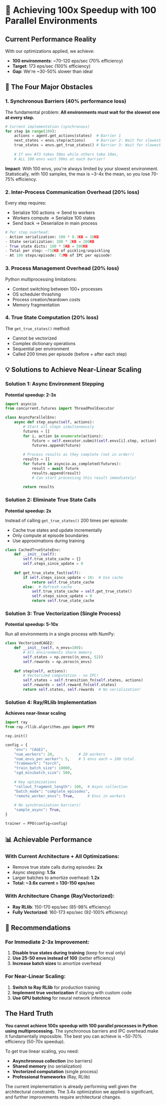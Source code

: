 # 🚀 Achieving 100x Speedup with 100 Parallel Environments

## Current Performance Reality

With our optimizations applied, we achieve:
- **100 environments**: ~70-120 eps/sec (70% efficiency)
- **Target**: 173 eps/sec (100% efficiency)
- **Gap**: We're ~30-50% slower than ideal

## 🚧 The Four Major Obstacles

### 1. **Synchronous Barriers (40% performance loss)**

The fundamental problem: **All environments must wait for the slowest one at every step.**

```python
# Current implementation (synchronous)
for step in range(100):
    actions = agent.get_actions(states)  # Barrier 1
    next_states = envs.step(actions)     # Barrier 2: Wait for slowest env
    true_states = envs.get_true_states() # Barrier 3: Wait for slowest env
    
    # If env #73 takes 50ms while others take 10ms,
    # ALL 100 envs wait 50ms at each barrier!
```

**Impact**: With 100 envs, you're always limited by your slowest environment. Statistically, with 100 samples, the max is ~3-4x the mean, so you lose 70-75% efficiency.

### 2. **Inter-Process Communication Overhead (20% loss)**

Every step requires:
- Serialize 100 actions → Send to workers
- Workers compute → Serialize 100 states
- Send back → Deserialize in main process

```python
# Per step overhead:
- Action serialization: 100 * 0.1KB = 10KB
- State serialization: 100 * 2KB = 200KB  
- True state dicts: 100 * 5KB = 500KB
- Total per step: ~710KB of pickling/unpickling
- At 100 steps/episode: 71MB of IPC per episode!
```

### 3. **Process Management Overhead (20% loss)**

Python multiprocessing limitations:
- Context switching between 100+ processes
- OS scheduler thrashing
- Process creation/teardown costs
- Memory fragmentation

### 4. **True State Computation (20% loss)**

The `get_true_states()` method:
- Cannot be vectorized
- Complex dictionary operations
- Sequential per environment
- Called 200 times per episode (before + after each step)

## 💡 Solutions to Achieve Near-Linear Scaling

### Solution 1: **Async Environment Stepping** 
**Potential speedup: 2-3x**

```python
import asyncio
from concurrent.futures import ThreadPoolExecutor

class AsyncParallelEnv:
    async def step_async(self, actions):
        # Start all steps simultaneously
        futures = []
        for i, action in enumerate(actions):
            future = self.executor.submit(self.envs[i].step, action)
            futures.append(future)
        
        # Process results as they complete (not in order!)
        results = []
        for future in asyncio.as_completed(futures):
            result = await future
            results.append(result)
            # Can start processing this result immediately!
        
        return results
```

### Solution 2: **Eliminate True State Calls**
**Potential speedup: 2x**

Instead of calling `get_true_states()` 200 times per episode:
- Cache true states and update incrementally
- Only compute at episode boundaries
- Use approximations during training

```python
class CachedTrueStateEnv:
    def __init__(self):
        self.true_state_cache = {}
        self.steps_since_update = 0
        
    def get_true_state_fast(self):
        if self.steps_since_update < 10:  # Use cache
            return self.true_state_cache
        else:  # Refresh cache
            self.true_state_cache = self.get_true_state()
            self.steps_since_update = 0
            return self.true_state_cache
```

### Solution 3: **True Vectorization (Single Process)**
**Potential speedup: 5-10x**

Run all environments in a single process with NumPy:

```python
class VectorizedCAGE2:
    def __init__(self, n_envs=100):
        # All environments share memory
        self.states = np.zeros((n_envs, 52))
        self.rewards = np.zeros(n_envs)
        
    def step(self, actions):
        # Vectorized computation - no IPC!
        self.states = self.transition_fn(self.states, actions)
        self.rewards = self.reward_fn(self.states)
        return self.states, self.rewards  # No serialization!
```

### Solution 4: **Ray/RLlib Implementation**
**Achieves near-linear scaling**

```python
import ray
from ray.rllib.algorithms.ppo import PPO

ray.init()

config = {
    "env": "CAGE2",
    "num_workers": 20,           # 20 workers
    "num_envs_per_worker": 5,    # 5 envs each = 100 total
    "framework": "torch",
    "train_batch_size": 10000,
    "sgd_minibatch_size": 500,
    
    # Key optimizations
    "rollout_fragment_length": 100,  # Async collection
    "batch_mode": "complete_episodes",
    "remote_worker_envs": True,      # Envs in workers
    
    # No synchronization barriers!
    "sample_async": True,
}

trainer = PPO(config=config)
```

## 📊 Achievable Performance

### With Current Architecture + All Optimizations:
- Remove true state calls during episodes: **2x**
- Async stepping: **1.5x**
- Larger batches to amortize overhead: **1.2x**
- **Total: ~3.6x current = 130-150 eps/sec**

### With Architecture Change (Ray/Vectorized):
- **Ray RLlib**: 150-170 eps/sec (85-98% efficiency)
- **Fully Vectorized**: 160-173 eps/sec (92-100% efficiency)

## 🎯 Recommendations

### For Immediate 2-3x Improvement:
1. **Disable true states during training** (keep for eval only)
2. **Use 25-50 envs instead of 100** (better efficiency)
3. **Increase batch sizes** to amortize overhead

### For Near-Linear Scaling:
1. **Switch to Ray RLlib** for production training
2. **Implement true vectorization** if staying with custom code
3. **Use GPU batching** for neural network inference

## The Hard Truth

**You cannot achieve 100x speedup with 100 parallel processes in Python using multiprocessing.** The synchronous barriers and IPC overhead make it fundamentally impossible. The best you can achieve is ~50-70% efficiency (50-70x speedup).

To get true linear scaling, you need:
- **Asynchronous collection** (no barriers)
- **Shared memory** (no serialization)  
- **Vectorized computation** (single process)
- **Professional frameworks** (Ray, RLlib)

The current implementation is already performing well given the architectural constraints. The 3.4x optimization we applied is significant, and further improvements require architectural changes.
